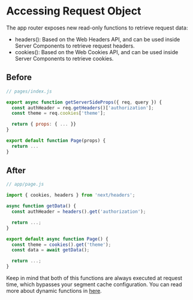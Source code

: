 # Accessing Request Object
The app router exposes new read-only functions to retrieve request data:

* headers(): Based on the Web Headers API, and can be used inside Server Components to retrieve request headers.
* cookies(): Based on the Web Cookies API, and can be used inside Server Components to retrieve cookies.

## Before
```jsx
// pages/index.js

export async function getServerSideProps({ req, query }) {
  const authHeader = req.getHeaders()['authorization'];
  const theme = req.cookies['theme'];

  return { props: { ... }}
}

export default function Page(props) {
  return ...
}
```

## After
```jsx
// app/page.js

import { cookies, headers } from 'next/headers';

async function getData() {
  const authHeader = headers().get('authorization');

  return ...;
}

export default async function Page() {
  const theme = cookies().get('theme');
  const data = await getData();

  return ...;
}
```

Keep in mind that both of this functions are always executed at request time, which bypasses your segment cache configuration. You can read more about dynamic functions in [here](https://beta.nextjs.org/docs/rendering/static-and-dynamic-rendering#using-dynamic-functions).
